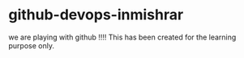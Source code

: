 # github-devops-inmishrar
we are playing with github !!!!
This has been created for the learning purpose only.
